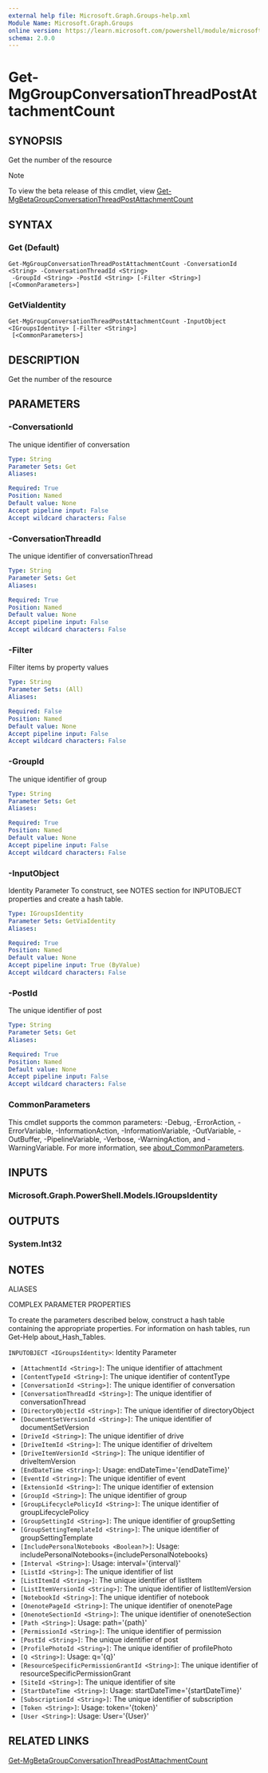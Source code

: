 ```yaml
---
external help file: Microsoft.Graph.Groups-help.xml
Module Name: Microsoft.Graph.Groups
online version: https://learn.microsoft.com/powershell/module/microsoft.graph.groups/get-mggroupconversationthreadpostattachmentcount
schema: 2.0.0
---
```


# Get-MgGroupConversationThreadPostAttachmentCount

## SYNOPSIS
Get the number of the resource

> [!NOTE]
> To view the beta release of this cmdlet, view [Get-MgBetaGroupConversationThreadPostAttachmentCount](/powershell/module/Microsoft.Graph.Beta.Applications/Get-MgBetaGroupConversationThreadPostAttachmentCount?view=graph-powershell-beta)

## SYNTAX

### Get (Default)
```
Get-MgGroupConversationThreadPostAttachmentCount -ConversationId <String> -ConversationThreadId <String>
 -GroupId <String> -PostId <String> [-Filter <String>] [<CommonParameters>]
```

### GetViaIdentity
```
Get-MgGroupConversationThreadPostAttachmentCount -InputObject <IGroupsIdentity> [-Filter <String>]
 [<CommonParameters>]
```

## DESCRIPTION
Get the number of the resource

## PARAMETERS

### -ConversationId
The unique identifier of conversation

```yaml
Type: String
Parameter Sets: Get
Aliases:

Required: True
Position: Named
Default value: None
Accept pipeline input: False
Accept wildcard characters: False
```

### -ConversationThreadId
The unique identifier of conversationThread

```yaml
Type: String
Parameter Sets: Get
Aliases:

Required: True
Position: Named
Default value: None
Accept pipeline input: False
Accept wildcard characters: False
```

### -Filter
Filter items by property values

```yaml
Type: String
Parameter Sets: (All)
Aliases:

Required: False
Position: Named
Default value: None
Accept pipeline input: False
Accept wildcard characters: False
```

### -GroupId
The unique identifier of group

```yaml
Type: String
Parameter Sets: Get
Aliases:

Required: True
Position: Named
Default value: None
Accept pipeline input: False
Accept wildcard characters: False
```

### -InputObject
Identity Parameter
To construct, see NOTES section for INPUTOBJECT properties and create a hash table.

```yaml
Type: IGroupsIdentity
Parameter Sets: GetViaIdentity
Aliases:

Required: True
Position: Named
Default value: None
Accept pipeline input: True (ByValue)
Accept wildcard characters: False
```

### -PostId
The unique identifier of post

```yaml
Type: String
Parameter Sets: Get
Aliases:

Required: True
Position: Named
Default value: None
Accept pipeline input: False
Accept wildcard characters: False
```

### CommonParameters
This cmdlet supports the common parameters: -Debug, -ErrorAction, -ErrorVariable, -InformationAction, -InformationVariable, -OutVariable, -OutBuffer, -PipelineVariable, -Verbose, -WarningAction, and -WarningVariable. For more information, see [about_CommonParameters](http://go.microsoft.com/fwlink/?LinkID=113216).

## INPUTS

### Microsoft.Graph.PowerShell.Models.IGroupsIdentity
## OUTPUTS

### System.Int32
## NOTES

ALIASES

COMPLEX PARAMETER PROPERTIES

To create the parameters described below, construct a hash table containing the appropriate properties. For information on hash tables, run Get-Help about_Hash_Tables.


`INPUTOBJECT <IGroupsIdentity>`: Identity Parameter
  - `[AttachmentId <String>]`: The unique identifier of attachment
  - `[ContentTypeId <String>]`: The unique identifier of contentType
  - `[ConversationId <String>]`: The unique identifier of conversation
  - `[ConversationThreadId <String>]`: The unique identifier of conversationThread
  - `[DirectoryObjectId <String>]`: The unique identifier of directoryObject
  - `[DocumentSetVersionId <String>]`: The unique identifier of documentSetVersion
  - `[DriveId <String>]`: The unique identifier of drive
  - `[DriveItemId <String>]`: The unique identifier of driveItem
  - `[DriveItemVersionId <String>]`: The unique identifier of driveItemVersion
  - `[EndDateTime <String>]`: Usage: endDateTime='{endDateTime}'
  - `[EventId <String>]`: The unique identifier of event
  - `[ExtensionId <String>]`: The unique identifier of extension
  - `[GroupId <String>]`: The unique identifier of group
  - `[GroupLifecyclePolicyId <String>]`: The unique identifier of groupLifecyclePolicy
  - `[GroupSettingId <String>]`: The unique identifier of groupSetting
  - `[GroupSettingTemplateId <String>]`: The unique identifier of groupSettingTemplate
  - `[IncludePersonalNotebooks <Boolean?>]`: Usage: includePersonalNotebooks={includePersonalNotebooks}
  - `[Interval <String>]`: Usage: interval='{interval}'
  - `[ListId <String>]`: The unique identifier of list
  - `[ListItemId <String>]`: The unique identifier of listItem
  - `[ListItemVersionId <String>]`: The unique identifier of listItemVersion
  - `[NotebookId <String>]`: The unique identifier of notebook
  - `[OnenotePageId <String>]`: The unique identifier of onenotePage
  - `[OnenoteSectionId <String>]`: The unique identifier of onenoteSection
  - `[Path <String>]`: Usage: path='{path}'
  - `[PermissionId <String>]`: The unique identifier of permission
  - `[PostId <String>]`: The unique identifier of post
  - `[ProfilePhotoId <String>]`: The unique identifier of profilePhoto
  - `[Q <String>]`: Usage: q='{q}'
  - `[ResourceSpecificPermissionGrantId <String>]`: The unique identifier of resourceSpecificPermissionGrant
  - `[SiteId <String>]`: The unique identifier of site
  - `[StartDateTime <String>]`: Usage: startDateTime='{startDateTime}'
  - `[SubscriptionId <String>]`: The unique identifier of subscription
  - `[Token <String>]`: Usage: token='{token}'
  - `[User <String>]`: Usage: User='{User}'

## RELATED LINKS
[Get-MgBetaGroupConversationThreadPostAttachmentCount](/powershell/module/Microsoft.Graph.Beta.Applications/Get-MgBetaGroupConversationThreadPostAttachmentCount?view=graph-powershell-beta)

